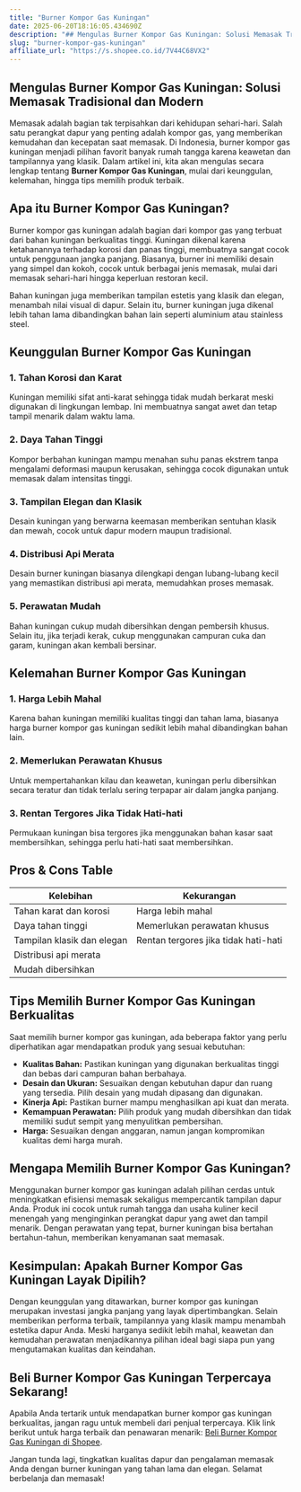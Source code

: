 ```yaml
---
title: "Burner Kompor Gas Kuningan"
date: 2025-06-20T18:16:05.434690Z
description: "## Mengulas Burner Kompor Gas Kuningan: Solusi Memasak Tradisional dan Modern..."
slug: "burner-kompor-gas-kuningan"
affiliate_url: "https://s.shopee.co.id/7V44C68VX2"
---
```

## Mengulas Burner Kompor Gas Kuningan: Solusi Memasak Tradisional dan Modern

Memasak adalah bagian tak terpisahkan dari kehidupan sehari-hari. Salah satu perangkat dapur yang penting adalah kompor gas, yang memberikan kemudahan dan kecepatan saat memasak. Di Indonesia, burner kompor gas kuningan menjadi pilihan favorit banyak rumah tangga karena keawetan dan tampilannya yang klasik. Dalam artikel ini, kita akan mengulas secara lengkap tentang **Burner Kompor Gas Kuningan**, mulai dari keunggulan, kelemahan, hingga tips memilih produk terbaik.

## Apa itu Burner Kompor Gas Kuningan?

Burner kompor gas kuningan adalah bagian dari kompor gas yang terbuat dari bahan kuningan berkualitas tinggi. Kuningan dikenal karena ketahanannya terhadap korosi dan panas tinggi, membuatnya sangat cocok untuk penggunaan jangka panjang. Biasanya, burner ini memiliki desain yang simpel dan kokoh, cocok untuk berbagai jenis memasak, mulai dari memasak sehari-hari hingga keperluan restoran kecil.

Bahan kuningan juga memberikan tampilan estetis yang klasik dan elegan, menambah nilai visual di dapur. Selain itu, burner kuningan juga dikenal lebih tahan lama dibandingkan bahan lain seperti aluminium atau stainless steel.

## Keunggulan Burner Kompor Gas Kuningan

### 1. Tahan Korosi dan Karat

Kuningan memiliki sifat anti-karat sehingga tidak mudah berkarat meski digunakan di lingkungan lembap. Ini membuatnya sangat awet dan tetap tampil menarik dalam waktu lama.

### 2. Daya Tahan Tinggi

Kompor berbahan kuningan mampu menahan suhu panas ekstrem tanpa mengalami deformasi maupun kerusakan, sehingga cocok digunakan untuk memasak dalam intensitas tinggi.

### 3. Tampilan Elegan dan Klasik

Desain kuningan yang berwarna keemasan memberikan sentuhan klasik dan mewah, cocok untuk dapur modern maupun tradisional.

### 4. Distribusi Api Merata

Desain burner kuningan biasanya dilengkapi dengan lubang-lubang kecil yang memastikan distribusi api merata, memudahkan proses memasak.

### 5. Perawatan Mudah

Bahan kuningan cukup mudah dibersihkan dengan pembersih khusus. Selain itu, jika terjadi kerak, cukup menggunakan campuran cuka dan garam, kuningan akan kembali bersinar.

## Kelemahan Burner Kompor Gas Kuningan

### 1. Harga Lebih Mahal

Karena bahan kuningan memiliki kualitas tinggi dan tahan lama, biasanya harga burner kompor gas kuningan sedikit lebih mahal dibandingkan bahan lain.

### 2. Memerlukan Perawatan Khusus

Untuk mempertahankan kilau dan keawetan, kuningan perlu dibersihkan secara teratur dan tidak terlalu sering terpapar air dalam jangka panjang.

### 3. Rentan Tergores Jika Tidak Hati-hati

Permukaan kuningan bisa tergores jika menggunakan bahan kasar saat membersihkan, sehingga perlu hati-hati saat membersihkan.

## Pros & Cons Table

| Kelebihan                          | Kekurangan                               |
|-----------------------------------|----------------------------------------|
| Tahan karat dan korosi           | Harga lebih mahal                     |
| Daya tahan tinggi                | Memerlukan perawatan khusus          |
| Tampilan klasik dan elegan       | Rentan tergores jika tidak hati-hati |
| Distribusi api merata            |                                    |
| Mudah dibersihkan                |                                    |

## Tips Memilih Burner Kompor Gas Kuningan Berkualitas

Saat memilih burner kompor gas kuningan, ada beberapa faktor yang perlu diperhatikan agar mendapatkan produk yang sesuai kebutuhan:

- **Kualitas Bahan:** Pastikan kuningan yang digunakan berkualitas tinggi dan bebas dari campuran bahan berbahaya.
- **Desain dan Ukuran:** Sesuaikan dengan kebutuhan dapur dan ruang yang tersedia. Pilih desain yang mudah dipasang dan digunakan.
- **Kinerja Api:** Pastikan burner mampu menghasilkan api kuat dan merata.
- **Kemampuan Perawatan:** Pilih produk yang mudah dibersihkan dan tidak memiliki sudut sempit yang menyulitkan pembersihan.
- **Harga:** Sesuaikan dengan anggaran, namun jangan kompromikan kualitas demi harga murah.

## Mengapa Memilih Burner Kompor Gas Kuningan?

Menggunakan burner kompor gas kuningan adalah pilihan cerdas untuk meningkatkan efisiensi memasak sekaligus mempercantik tampilan dapur Anda. Produk ini cocok untuk rumah tangga dan usaha kuliner kecil menengah yang menginginkan perangkat dapur yang awet dan tampil menarik. Dengan perawatan yang tepat, burner kuningan bisa bertahan bertahun-tahun, memberikan kenyamanan saat memasak.

## Kesimpulan: Apakah Burner Kompor Gas Kuningan Layak Dipilih?

Dengan keunggulan yang ditawarkan, burner kompor gas kuningan merupakan investasi jangka panjang yang layak dipertimbangkan. Selain memberikan performa terbaik, tampilannya yang klasik mampu menambah estetika dapur Anda. Meski harganya sedikit lebih mahal, keawetan dan kemudahan perawatan menjadikannya pilihan ideal bagi siapa pun yang mengutamakan kualitas dan keindahan.

## Beli Burner Kompor Gas Kuningan Terpercaya Sekarang!

Apabila Anda tertarik untuk mendapatkan burner kompor gas kuningan berkualitas, jangan ragu untuk membeli dari penjual terpercaya. Klik link berikut untuk harga terbaik dan penawaran menarik: [Beli Burner Kompor Gas Kuningan di Shopee](https://s.shopee.co.id/7V44C68VX2).

Jangan tunda lagi, tingkatkan kualitas dapur dan pengalaman memasak Anda dengan burner kuningan yang tahan lama dan elegan. Selamat berbelanja dan memasak!